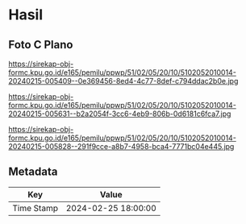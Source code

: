 # Hasil

## Foto C Plano

https://sirekap-obj-formc.kpu.go.id/e165/pemilu/ppwp/51/02/05/20/10/5102052010014-20240215-005409--0e369456-8ed4-4c77-8def-c794ddac2b0e.jpg

https://sirekap-obj-formc.kpu.go.id/e165/pemilu/ppwp/51/02/05/20/10/5102052010014-20240215-005631--b2a2054f-3cc6-4eb9-806b-0d6181c6fca7.jpg

https://sirekap-obj-formc.kpu.go.id/e165/pemilu/ppwp/51/02/05/20/10/5102052010014-20240215-005828--291f9cce-a8b7-4958-bca4-7771bc04e445.jpg


## Metadata

| Key        | Value               |
| ---------- | ------------------- |
| Time Stamp | 2024-02-25 18:00:00 |



